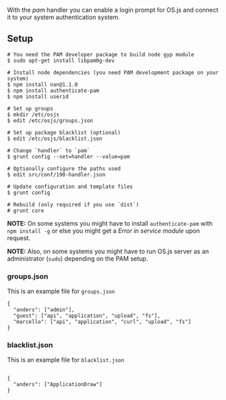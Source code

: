 With the *pam* handler you can enable a login prompt for OS.js and connect it to your system authentication system.

## Setup

```
# You need the PAM developer package to build node gyp module
$ sudo apt-get install libpam0g-dev

# Install node dependencies (you need PAM development package on your system)
$ npm install nan@1.1.0
$ npm install authenticate-pam
$ npm install userid

# Set up groups
$ mkdir /etc/osjs
$ edit /etc/osjs/groups.json

# Set up package blacklist (optional)
$ edit /etc/osjs/blacklist.json

# Change `handler` to `pam`
$ grunt config --set=handler --value=pam

# Optionally configure the paths used
$ edit src/conf/190-handler.json

# Update configuration and template files
$ grunt config

# Rebuild (only required if you use `dist`)
# grunt core

```


**NOTE:** On some systems you might have to install `authenticate-pam` with `npm install -g` or else you might get a *Error in service module* upon request.

**NOTE:** Also, on some systems you might have to run OS.js server as an administrator (`sudo`) depending on the PAM setup.


### groups.json

This is an example file for `groups.json`

```
{
  "anders": ["admin"],
  "guest": ["api", "application", "upload", "fs"],
  "marcello": ["api", "application", "curl", "upload", "fs"]
}
```

### blacklist.json

This is an example file for `blacklist.json`

```

{
  "anders": ["ApplicationDraw"]
}

```
